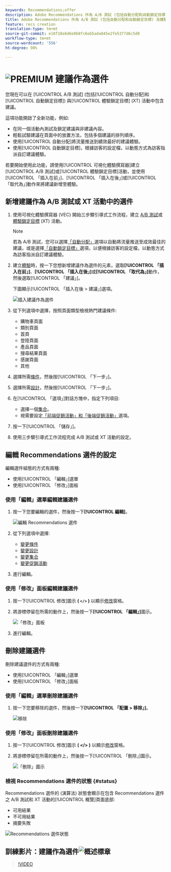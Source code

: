 ```yaml
---
keywords: Recommendations;offer
description: Adobe Recommendations 作為 A/B 測試 (包括自動分配和自動鎖定目標) 及體驗鎖定目標 (XT) 活動中的選件
title: Adobe Recommendations 作為 A/B 測試 (包括自動分配和自動鎖定目標) 及體驗鎖定目標 (XT) 活動中的選件
feature: recs creation
translation-type: tm+mt
source-git-commit: e18f18e6d6e0b8fc6eb5ada845e2fe5377d6c5d0
workflow-type: tm+mt
source-wordcount: '556'
ht-degree: 98%

---
```



# ![PREMIUM](/help/assets/premium.png) 建議作為選件

您現在可以在 [!UICONTROL A/B 測試] (包括[!UICONTROL 自動分配]和[!UICONTROL 自動鎖定目標]) 與[!UICONTROL 體驗鎖定目標] (XT) 活動中包含建議。

這項功能開啟了全新功能，例如:

* 在同一個活動內測試及鎖定建議與非建議內容。
* 輕鬆試驗建議在頁面中的放置方法，包括多個建議的排列順序。
* 使用[!UICONTROL 自動分配]將流量推送到績效最好的建議體驗。
* 使用[!UICONTROL 自動鎖定目標]，根據訪客的設定檔，以動態方式為訪客指派自訂建議體驗。

若要開始使用此功能，請使用[!UICONTROL 可視化體驗撰寫器]建立 [!UICONTROL A/B 測試]或[!UICONTROL 體驗鎖定目標]活動，並使用[!UICONTROL 「插入在前」]、[!UICONTROL 「插入在後」]或[!UICONTROL 「取代為」]動作來將建議新增至體驗。

## 新增建議作為 A/B 測試或 XT 活動中的選件

1. 使用可視化體驗撰寫器 (VEC) 開始三步驟引導式工作流程，建立 [A/B 測試](/help/c-activities/t-test-ab/t-test-create-ab/test-create-ab.md)或[體驗鎖定目標](/help/c-activities/t-experience-target/t-xt-create/xt-create.md) (XT) 活動。

   >[!NOTE]
   >
   >若為 A/B 測試，您可以選擇[「自動分配」](/help/c-activities/automated-traffic-allocation/automated-traffic-allocation.md)選項以自動將流量推送至成效最佳的建議，或是選擇[「自動鎖定目標」](/help/c-activities/auto-target/auto-target-to-optimize.md)選項，以便根據訪客的設定檔，以動態方式為訪客指派自訂建議體驗。

1. 建立[體驗](/help/c-experiences/c-visual-experience-composer/viztarget-options.md)時，按一下您想新增建議作為選件的元素，選取&#x200B;**[!UICONTROL 「插入在前」]**、**[!UICONTROL 「插入在後」]**&#x200B;或&#x200B;**[!UICONTROL 「取代為」]**&#x200B;動作，然後選取[!UICONTROL 「建議」]。

   下圖顯示[!UICONTROL 「插入在後 > 建議」]選項。

   ![插入建議作為選件](/help/c-recommendations/assets/replace-after-recommendations.png)

1. 從下列選項中選擇，按照頁面類型檢視熱門建議條件:

   * 購物車頁面
   * 類別頁面
   * 首頁
   * 登陸頁面
   * 產品頁面
   * 搜尋結果頁面
   * 感謝頁面
   * 其他

1. 選擇所需[條件](/help/c-recommendations/c-algorithms/algorithms.md)，然後按[!UICONTROL 「下一步」]。
1. 選擇所需[設計](/help/c-recommendations/c-design-overview/design-overview.md)，然後按[!UICONTROL 「下一步」]。
1. 在[!UICONTROL 「選項」]對話方塊中，指定下列項目:

   * 選擇一個[集合](/help/c-recommendations/c-products/collections.md)。
   * 視需要設定[「前端促銷活動」和「後端促銷活動」](/help/c-recommendations/t-create-recs-activity/adding-promotions.md)選項。

1. 按一下[!UICONTROL 「儲存」]。
1. 使用三步驟引導式工作流程完成 A/B 測試或 XT 活動的設定。

## 編輯 Recommendations 選件的設定

編輯選件組態的方式有兩種:

* 使用[!UICONTROL 「編輯」]選單
* 使用[!UICONTROL 「修改」]面板

### 使用「編輯」選單編輯建議選件

1. 按一下您要編輯的選件，然後按一下&#x200B;**[!UICONTROL 編輯]**。

   ![編輯 Recommendations 選件](/help/c-recommendations/assets/recs-offer-edit.png)

1. 從下列選項中選擇:

   * [變更條件](/help/c-recommendations/c-algorithms/algorithms.md)
   * [變更設計](/help/c-recommendations/c-design-overview/design-overview.md)
   * [變更集合](/help/c-recommendations/c-products/collections.md)
   * [變更促銷活動](/help/c-recommendations/t-create-recs-activity/adding-promotions.md)

1. 進行編輯。

### 使用「修改」面板編輯建議選件

1. 按一下[!UICONTROL 修改]圖示 **( `</>` )** 以顯示[修改](/help/c-experiences/c-visual-experience-composer/c-vec-code-editor/vec-code-editor.md)窗格。
1. 將游標停留在所需的動作上，然後按一下&#x200B;**[!UICONTROL 「編輯」]**&#x200B;圖示。

   ![「修改」面板](/help/c-recommendations/assets/recs-offer-modifications.png)

1. 進行編輯。

## 刪除建議選件

刪除建議選件的方式有兩種:

* 使用[!UICONTROL 「編輯」]選單
* 使用[!UICONTROL 「修改」]面板

### 使用「編輯」選單刪除建議選件

1. 按一下您要移除的選件，然後按一下&#x200B;**[!UICONTROL 「配置 > 移除」]**。

   ![移除](/help/c-recommendations/assets/recs-offer-remove.png)

### 使用「修改」面板刪除建議選件

1. 按一下[!UICONTROL 修改]圖示 **( &lt;/> )** 以顯示[修改](/help/c-experiences/c-visual-experience-composer/c-vec-code-editor/vec-code-editor.md)窗格。
1. 將游標停留在所需的動作上，然後按一下[!UICONTROL 「刪除」]圖示。

   ![「刪除」圖示](/help/c-recommendations/assets/recs-offer-delete.png)

### 檢視 Recommendations 選件的狀態 {#status}

Recommendations 選件的 (演算法) 狀態會顯示在包含 Recommendations 選件之 A/B 測試和 XT 活動的[!UICONTROL 概覽]頁面底部:

* 可用結果
* 不可用結果
* 摘要失敗

![Recommendations 選件狀態](/help/c-recommendations/assets/recs-offer-status.png)

## 訓練影片：建議作為選件![概述標章](/help/assets/overview.png)

>[!VIDEO](https://video.tv.adobe.com/v/28878)